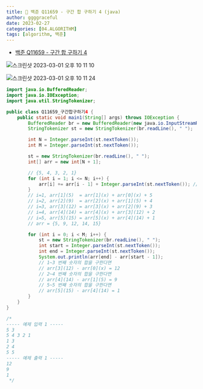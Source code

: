 ```yaml
---
title: 🐣 백준 Q11659 - 구간 합 구하기 4 (java)
author: ggggraceful
date: 2023-02-27
categories: [04.ALGORITHM]
tags: [algorithm, 백준]
---
```


- [백준 Q11659 - 구간 합 구하기 4](https://www.acmicpc.net/problem/11659)

![스크린샷 2023-03-01 오후 10 11 10](https://user-images.githubusercontent.com/109974940/222148756-40767c23-8885-4822-9578-22239e02e827.png)

![스크린샷 2023-03-01 오후 10 11 24](https://user-images.githubusercontent.com/109974940/222148766-00f4dc1a-edab-4f6a-bc39-d8346ee77f15.png)



```java
import java.io.BufferedReader;
import java.io.IOException;
import java.util.StringTokenizer;

public class Q11659_구간합구하기4 {
	public static void main1(String[] args) throws IOException {
		BufferedReader br = new BufferedReader(new java.io.InputStreamReader(System.in));
		StringTokenizer st = new StringTokenizer(br.readLine(), " ");

		int N = Integer.parseInt(st.nextToken());
		int M = Integer.parseInt(st.nextToken());

		st = new StringTokenizer(br.readLine(), " ");
		int[] arr = new int[N + 1];

		// {5, 4, 3, 2, 1}
		for (int i = 1; i <= N; i++) {
			arr[i] += arr[i - 1] + Integer.parseInt(st.nextToken()); // 누적합을 미리 구해 더해줌
		}
		// i=1, arr[1](5)  = arr[1](x) + arr[0](x) + 5
		// i=2, arr[2](9)  = arr[2](x) + arr[1](5) + 4
		// i=3, arr[3](12) = arr[3](x) + arr[2](9) + 3
		// i=4, arr[4](14) = arr[4](x) + arr[3](12) + 2
		// i=5, arr[5](15) = arr[5](x) + arr[4](14) + 1
		// arr = {5, 9, 12, 14, 15}

		for (int i = 0; i < M; i++) {
			st = new StringTokenizer(br.readLine(), " ");
			int start = Integer.parseInt(st.nextToken());
			int end = Integer.parseInt(st.nextToken());
			System.out.println(arr[end] - arr[start - 1]);
			// 1~3 번째 숫자의 합을 구한다면
			// arr[3](12) - arr[0](x) = 12
			// 2~4 번째 숫자의 합을 구한다면
			// arr[4](14) - arr[1](5) = 9
			// 5~5 번째 숫자의 합을 구한다면
			// arr[5](15) - arr[4](14) = 1
		}
	}
}

/*
----- 예제 입력 1 -----
5 3
5 4 3 2 1
1 3
2 4
5 5
----- 예제 출력 1 -----
12
9
1
 */

```

